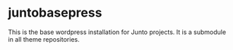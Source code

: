 juntobasepress
==============

This is the base wordpress installation for Junto projects. It is a submodule in all theme repositories.